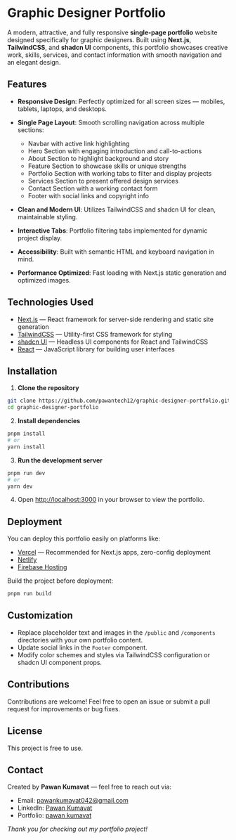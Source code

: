 # Graphic Designer Portfolio

A modern, attractive, and fully responsive **single-page portfolio** website designed specifically for graphic designers. Built using **Next.js**, **TailwindCSS**, and **shadcn UI** components, this portfolio showcases creative work, skills, services, and contact information with smooth navigation and an elegant design.

## Features

- **Responsive Design**: Perfectly optimized for all screen sizes — mobiles, tablets, laptops, and desktops.
- **Single Page Layout**: Smooth scrolling navigation across multiple sections:

  - Navbar with active link highlighting
  - Hero Section with engaging introduction and call-to-actions
  - About Section to highlight background and story
  - Feature Section to showcase skills or unique strengths
  - Portfolio Section with working tabs to filter and display projects
  - Services Section to present offered design services
  - Contact Section with a working contact form
  - Footer with social links and copyright info

- **Clean and Modern UI**: Utilizes TailwindCSS and shadcn UI for clean, maintainable styling.
- **Interactive Tabs**: Portfolio filtering tabs implemented for dynamic project display.
- **Accessibility**: Built with semantic HTML and keyboard navigation in mind.
- **Performance Optimized**: Fast loading with Next.js static generation and optimized images.

## Technologies Used

- [Next.js](https://nextjs.org/) — React framework for server-side rendering and static site generation
- [TailwindCSS](https://tailwindcss.com/) — Utility-first CSS framework for styling
- [shadcn UI](https://ui.shadcn.com/) — Headless UI components for React and TailwindCSS
- [React](https://reactjs.org/) — JavaScript library for building user interfaces

## Installation

1. **Clone the repository**

```bash
git clone https://github.com/pawantech12/graphic-designer-portfolio.git
cd graphic-designer-portfolio
```

2. **Install dependencies**

```bash
pnpm install
# or
yarn install
```

3. **Run the development server**

```bash
pnpm run dev
# or
yarn dev
```

4. Open [http://localhost:3000](http://localhost:3000) in your browser to view the portfolio.

## Deployment

You can deploy this portfolio easily on platforms like:

- [Vercel](https://vercel.com/) — Recommended for Next.js apps, zero-config deployment
- [Netlify](https://www.netlify.com/)
- [Firebase Hosting](https://firebase.google.com/products/hosting)

Build the project before deployment:

```bash
pnpm run build
```

## Customization

- Replace placeholder text and images in the `/public` and `/components` directories with your own portfolio content.
- Update social links in the `Footer` component.
- Modify color schemes and styles via TailwindCSS configuration or shadcn UI component props.

## Contributions

Contributions are welcome! Feel free to open an issue or submit a pull request for improvements or bug fixes.

## License

This project is free to use.

## Contact

Created by **Pawan Kumavat** — feel free to reach out via:

- Email: [pawankumavat042@gmail.com](mailto:pawankumavat042@gmail.com)
- LinkedIn: [Pawan Kumavat](https://www.linkedin.com/in/pawan-kumavat-11b105297/)
- Portfolio: [pawan kumavat](https://pawan-kumavat.vercel.app/)

_Thank you for checking out my portfolio project!_
